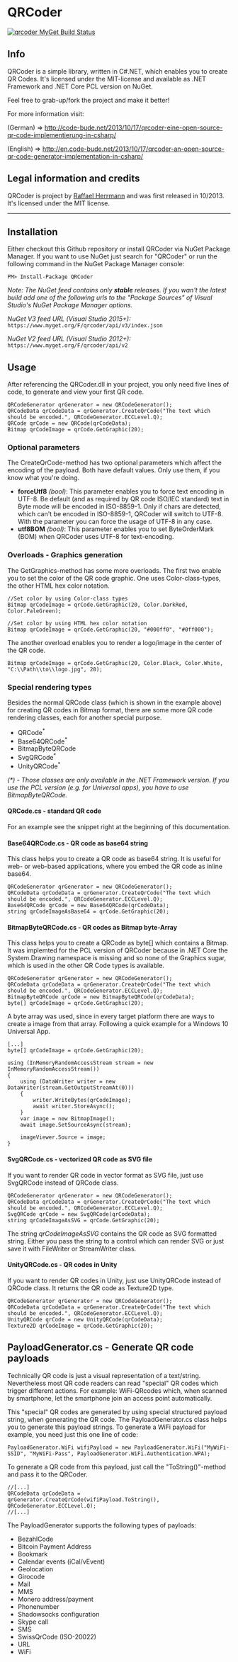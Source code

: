 # QRCoder
[![qrcoder MyGet Build Status](https://www.myget.org/BuildSource/Badge/qrcoder?identifier=10cbdaa5-2dd9-460b-b424-be44e75258ec)](https://www.myget.org/feed/qrcoder/package/nuget/QRCoder)
## Info 

QRCoder is a simple library, written in C#.NET, which enables you to create QR Codes. It's licensed under the MIT-license and available as .NET Framework and .NET Core PCL version on NuGet.

Feel free to grab-up/fork the project and make it better!

For more information visit:

(German) => http://code-bude.net/2013/10/17/qrcoder-eine-open-source-qr-code-implementierung-in-csharp/

(English) => http://en.code-bude.net/2013/10/17/qrcoder-an-open-source-qr-code-generator-implementation-in-csharp/
 

## Legal information and credits

QRCoder is project by [Raffael Herrmann](http://raffaelherrmann.de) and was first released 
in 10/2013. It's licensed under the MIT license.


* * *


## Installation

Either checkout this Github repository or install QRCoder via NuGet Package Manager. If you want to use NuGet just search for "QRCoder" or run the following command in the NuGet Package Manager console:
```
PM> Install-Package QRCoder
```

*Note: The NuGet feed contains only **stable** releases. If you wan't the latest build add one of the following urls to the "Package Sources" of Visual Studio's NuGet Package Manager options.*

*NuGet V3 feed URL (Visual Studio 2015+):* `https://www.myget.org/F/qrcoder/api/v3/index.json`

*NuGet V2 feed URL (Visual Studio 2012+):* `https://www.myget.org/F/qrcoder/api/v2`



## Usage

After referencing the QRCoder.dll in your project, you only need five lines of code, to generate and view your first QR code.

```
QRCodeGenerator qrGenerator = new QRCodeGenerator();
QRCodeData qrCodeData = qrGenerator.CreateQrCode("The text which should be encoded.", QRCodeGenerator.ECCLevel.Q);
QRCode qrCode = new QRCode(qrCodeData);
Bitmap qrCodeImage = qrCode.GetGraphic(20);
```

### Optional parameters

The CreateQrCode-method has two optional parameters which affect the encoding of the payload. Both have default values. Only use them, if you know what you're doing.

- **forceUtf8** *(bool)*: This parameter enables you to force text encoding in UTF-8. Be default (and as required by QR code ISO/IEC standard) text in Byte mode will be encoded in ISO-8859-1. Only if chars are detected, which can't be encoded in ISO-8859-1, QRCoder will switch to UTF-8. With the parameter you can force the usage of UTF-8 in any case.
- **utf8BOM** *(bool)*: This parameter enables you to set ByteOrderMark (BOM) when QRCoder uses UTF-8 for text-encoding.

### Overloads - Graphics generation
The GetGraphics-method has some more overloads. The first two enable you to set the color of the QR code graphic. One uses Color-class-types, the other HTML hex color notation.

```
//Set color by using Color-class types
Bitmap qrCodeImage = qrCode.GetGraphic(20, Color.DarkRed, Color.PaleGreen);

//Set color by using HTML hex color notation
Bitmap qrCodeImage = qrCode.GetGraphic(20, "#000ff0", "#0ff000");
```

The another overload enables you to render a logo/image in the center of the QR code.

```
Bitmap qrCodeImage = qrCode.GetGraphic(20, Color.Black, Color.White, "C:\\Path\\to\\logo.jpg", 20);
```

### Special rendering types

Besides the normal QRCode class (which is shown in the example above) for creating QR codes in Bitmap format, there are some more QR code rendering classes, each for another special purpose.

* QRCode<sup>*</sup>
* Base64QRCode<sup>*</sup>
* BitmapByteQRCode<sup></sup>
* SvgQRCode<sup>*</sup>
* UnityQRCode<sup>*</sup>


*(&ast;) - Those classes are only available in the .NET Framework version. If you use the PCL version (e.g. for Universal apps), you have to use BitmapByteQRCode.*

#### QRCode.cs - standard QR code

For an example see the snippet right at the beginning of this documentation.

#### Base64QRCode.cs - QR code as base64 string

This class helps you to create a QR code as base64 string. It is useful for web- or web-based applications, where you embed the QR code as inline base64.

```
QRCodeGenerator qrGenerator = new QRCodeGenerator();
QRCodeData qrCodeData = qrGenerator.CreateQrCode("The text which should be encoded.", QRCodeGenerator.ECCLevel.Q);
Base64QRCode qrCode = new Base64QRCode(qrCodeData);
string qrCodeImageAsBase64 = qrCode.GetGraphic(20);
```

#### BitmapByteQRCode.cs - QR codes as Bitmap byte-Array

This class helps you to create a QRCode as byte[] which contains a Bitmap. It was implemted for the PCL version of QRCoder because in .NET Core the System.Drawing namespace is missing and so none of the Graphics sugar, which is used in the other QR Code types is available.

```
QRCodeGenerator qrGenerator = new QRCodeGenerator();
QRCodeData qrCodeData = qrGenerator.CreateQrCode("The text which should be encoded.", QRCodeGenerator.ECCLevel.Q);
BitmapByteQRCode qrCode = new BitmapByteQRCode(qrCodeData);
byte[] qrCodeImage = qrCode.GetGraphic(20);
```

A byte array was used, since in every target platform there are ways to create a image from that array. Following a quick example for a Windows 10 Universal App.

```
[...]
byte[] qrCodeImage = qrCode.GetGraphic(20);

using (InMemoryRandomAccessStream stream = new InMemoryRandomAccessStream())
{
	using (DataWriter writer = new DataWriter(stream.GetOutputStreamAt(0)))
    {
    	writer.WriteBytes(qrCodeImage);
        await writer.StoreAsync();
    }
    var image = new BitmapImage();
    await image.SetSourceAsync(stream);

	imageViewer.Source = image;
}
```


#### SvgQRCode.cs - vectorized QR code as SVG file

If you want to render QR code in vector format as SVG file, just use SvgQRCode instead of QRCode class.

```
QRCodeGenerator qrGenerator = new QRCodeGenerator();
QRCodeData qrCodeData = qrGenerator.CreateQrCode("The text which should be encoded.", QRCodeGenerator.ECCLevel.Q);
SvgQRCode qrCode = new SvgQRCode(qrCodeData);
string qrCodeImageAsSVG = qrCode.GetGraphic(20);
```

The string *qrCodeImageAsSVG* contains the QR code as SVG formatted string. Either you pass the string to a control which can render SVG or just save it with FileWriter or StreamWriter class.


#### UnityQRCode.cs - QR codes in Unity

If you want to render QR codes in Unity, just use UnityQRCode instead of QRCode class. It returns the QR code as Texture2D type.

```
QRCodeGenerator qrGenerator = new QRCodeGenerator();
QRCodeData qrCodeData = qrGenerator.CreateQrCode("The text which should be encoded.", QRCodeGenerator.ECCLevel.Q);
UnityQRCode qrCode = new UnityQRCode(qrCodeData);
Texture2D qrCodeImage = qrCode.GetGraphic(20);
```




## PayloadGenerator.cs - Generate QR code payloads

Technically QR code is just a visual representation of a text/string. Nevertheless most QR code readers can read "special" QR codes which trigger different actions. For example: WiFi-QRcodes which, when scanned by smartphone, let the smartphone join an access point automatically.

This "special" QR codes are generated by using special structured payload string, when generating the QR code. The PayloadGenerator.cs class helps you to generate this payload strings. To generate a WiFi payload for example, you need just this one line of code:

```
PayloadGenerator.WiFi wifiPayload = new PayloadGenerator.WiFi("MyWiFi-SSID", "MyWiFi-Pass", PayloadGenerator.WiFi.Authentication.WPA);
```

To generate a QR code from this payload, just call the "ToString()"-method and pass it to the QRCoder.

```
//[...]
QRCodeData qrCodeData = qrGenerator.CreateQrCode(wifiPayload.ToString(), QRCodeGenerator.ECCLevel.Q);
//[...]
```

The PayloadGenerator supports the following types of payloads:

* BezahlCode
* Bitcoin Payment Address
* Bookmark
* Calendar events (iCal/vEvent)
* Geolocation
* Girocode
* Mail
* MMS
* Monero address/payment
* Phonenumber
* Shadowsocks configuration
* Skype call
* SMS
* SwissQrCode (ISO-20022)
* URL
* WiFi
